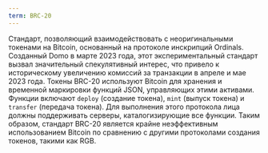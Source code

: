 ```yaml
---
term: BRC-20
---
```


Стандарт, позволяющий взаимодействовать с неоригинальными токенами на Bitcoin, основанный на протоколе инскрипций Ordinals. Созданный Domo в марте 2023 года, этот экспериментальный стандарт вызвал значительный спекулятивный интерес, что привело к историческому увеличению комиссий за транзакции в апреле и мае 2023 года. Токены BRC-20 используют Bitcoin для хранения и временной маркировки функций JSON, управляющих этими активами. Функции включают `deploy` (создание токена), `mint` (выпуск токена) и `transfer` (передача токена). Для выполнения этого протокола лица должны поддерживать серверы, каталогизирующие все функции. Таким образом, стандарт BRC-20 является крайне неэффективным использованием Bitcoin по сравнению с другими протоколами создания токенов, такими как RGB.